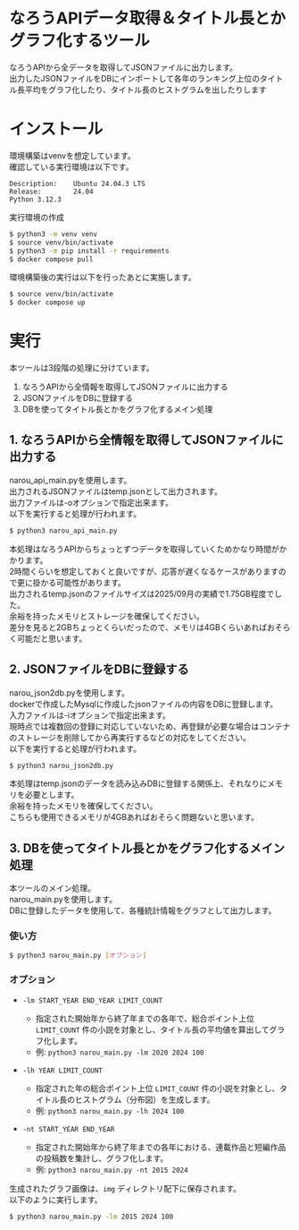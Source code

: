 # なろうAPIデータ取得＆タイトル長とかグラフ化するツール
なろうAPIから全データを取得してJSONファイルに出力します。  
出力したJSONファイルをDBにインポートして各年のランキング上位のタイトル長平均をグラフ化したり、タイトル長のヒストグラムを出したりします  

# インストール
環境構築はvenvを想定しています。  
確認している実行環境は以下です。  
```
Description:    Ubuntu 24.04.3 LTS
Release:        24.04
Python 3.12.3
```

実行環境の作成
```bash
$ python3 -m venv venv
$ source venv/bin/activate
$ python3 -m pip install -r requirements
$ docker compose pull
```
環境構築後の実行は以下を行ったあとに実施します。
```bash
$ source venv/bin/activate
$ docker compose up
```
 
 # 実行
 本ツールは3段階の処理に分けています。  
 1. なろうAPIから全情報を取得してJSONファイルに出力する
 2. JSONファイルをDBに登録する
 3. DBを使ってタイトル長とかをグラフ化するメイン処理

## 1. なろうAPIから全情報を取得してJSONファイルに出力する
narou_api_main.pyを使用します。  
出力されるJSONファイルはtemp.jsonとして出力されます。  
出力ファイルは-oオプションで指定出来ます。  
以下を実行すると処理が行われます。
```bash
$ python3 narou_api_main.py
```
本処理はなろうAPIからちょっとずつデータを取得していくためかなり時間がかかります。  
2時間くらいを想定しておくと良いですが、応答が遅くなるケースがありますので更に掛かる可能性があります。  
出力されるtemp.jsonのファイルサイズは2025/09月の実績で1.75GB程度でした。  
余裕を持ったメモリとストレージを確保してください。  
差分を見ると2GBちょっとくらいだったので、メモリは4GBくらいあればおそらく可能だと思います。

## 2. JSONファイルをDBに登録する
narou_json2db.pyを使用します。  
dockerで作成したMysqlに作成したjsonファイルの内容をDBに登録します。  
入力ファイルは-iオプションで指定出来ます。  
現時点では複数回の登録に対応していないため、再登録が必要な場合はコンテナのストレージを削除してから再実行するなどの対応をしてください。  
以下を実行すると処理が行われます。
```bash
$ python3 narou_json2db.py
```
本処理はtemp.jsonのデータを読み込みDBに登録する関係上、それなりにメモリを必要とします。  
余裕を持ったメモリを確保してください。  
こちらも使用できるメモリが4GBあればおそらく問題ないと思います。

## 3. DBを使ってタイトル長とかをグラフ化するメイン処理
本ツールのメイン処理。  
narou_main.pyを使用します。  
DBに登録したデータを使用して、各種統計情報をグラフとして出力します。

### 使い方
```bash
$ python3 narou_main.py [オプション]
```

### オプション
* `-lm START_YEAR END_YEAR LIMIT_COUNT`
  * 指定された開始年から終了年までの各年で、総合ポイント上位 `LIMIT_COUNT` 件の小説を対象とし、タイトル長の平均値を算出してグラフ化します。
  * 例: `python3 narou_main.py -lm 2020 2024 100`

* `-lh YEAR LIMIT_COUNT`
  * 指定された年の総合ポイント上位 `LIMIT_COUNT` 件の小説を対象とし、タイトル長のヒストグラム（分布図）を生成します。
  * 例: `python3 narou_main.py -lh 2024 100`

* `-nt START_YEAR END_YEAR`
  * 指定された開始年から終了年までの各年における、連載作品と短編作品の投稿数を集計し、グラフ化します。
  * 例: `python3 narou_main.py -nt 2015 2024`

生成されたグラフ画像は、`img` ディレクトリ配下に保存されます。  
以下のように実行します。
```bash
$ python3 narou_main.py -lm 2015 2024 100
```

